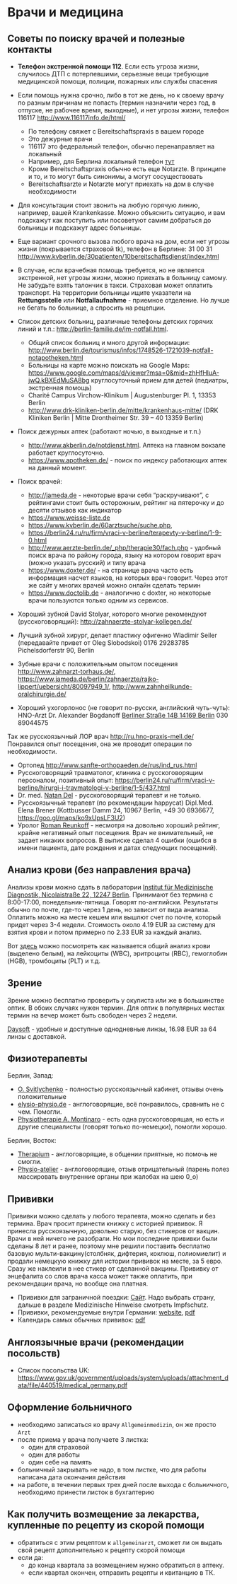 # Врачи и медицина

## Советы по поиску врачей и полезные контакты

- **Телефон экстренной помощи 112**. Если есть угроза жизни, случилось ДТП с потерпевшими, серьезные вещи требующие медицинской помощи, полиции, пожарных или службы спасения
- Если помощь нужна срочно, либо в тот же день, но к своему врачу по разным причинам не попасть (термин назначили через год, в отпуске, не рабочее время, выходные), и нет угрозы жизни, телефон 116117 <http://www.116117info.de/html/>
  - По телефону свяжет с Bereitschaftspraxis в вашем городе
  - Это дежурные врачи
  - 116117 это федеральный телефон, обычно перенаправляет на локальный
  - Например, для Берлина локальный телефон [тут](https://www.kvberlin.de/30patienten/10bereitschaftsdienst/)
  - Кроме Bereitschaftspraxis обычно есть еще Notarzte. В принципе и то, и то могут быть синонимы, а могут сосуществовать
  - Bereitschaftsarzte и Notarzte могут приехать на дом в случае необходимости

- Для консультации стоит звонить на любую горячую линию, например, вашей Krankenkasse. Можно объяснить ситуацию, и вам подскажут как поступить или посоветуют самим добраться до больницы и подскажут адрес больницы.

- Еще вариант срочного вызова любого врача на дом, если нет угрозы жизни (покрывается страховой tk), телефон в Берлине: 31 00 31 <http://www.kvberlin.de/30patienten/10bereitschaftsdienst/index.html>

- В случае, если врачебная помощь требуется, но не является экстренной, нет угрозы жизни, можно приехать в больницу самому. Не забудьте взять талончик в такси. Страховая может оплатить транспорт. На территории больницы ищите указатели на **Rettungsstelle** или **Notfallaufnahme** - приемное отделение. Но лучше не бегать по больнице, а спросить на рецепции.

- Список детских больниц, различные телефоны детских горячих линий и т.п.: <http://berlin-familie.de/im-notfall.html>.
  - Общий список больниц и много другой информации: <http://www.berlin.de/tourismus/infos/1748526-1721039-notfall-notapotheken.html>
  - Больницы на карте можно поискать на Google Maps: <https://www.google.com/maps/d/viewer?msa=0&mid=zhHfHluA-jwQ.kBXEdMuSA8bg> круглосуточный прием для детей (педиатры, экстренная помощь)
  - Charité Campus Virchow-Klinikum | Augustenburger Pl. 1, 13353 Berlin
  - <http://www.drk-kliniken-berlin.de/mitte/krankenhaus-mitte/> (DRK Kliniken Berlin | Mitte Drontheimer Str. 39 – 40 13359 Berlin)

- Поиск дежурных аптек (работают ночью, в выходные и т.п.)
  - <http://www.akberlin.de/notdienst.html>. Аптека на главном вокзале работает круглосуточно.
  - <https://www.apotheken.de/> - поиск по индексу работающих аптек на данный момент.

- Поиск врачей:
  - <http://jameda.de> - некоторые врачи себя “раскручивают”, с рейтингами стоит быть осторожным, рейтинг на пятерочку и до десяти отзывов как индикатор
  - <https://www.weisse-liste.de>
  - <https://www.kvberlin.de/60arztsuche/suche.php>,
  - <https://berlin24.ru/ru/firm/vraci-v-berline/terapevty-v-berline/1-9-0.html>
  - <http://www.aerzte-berlin.de/_php/therapie30/fach.php> - удобный поиск врача по району города, языку на котором говорит врач (можно указать русский) и типу врача
  - <https://www.doxter.de/> - на странице врача часто есть информация насчет языков, на которых врач говорит. Через этот же сайт у многих врачей можно онлайн сделать термин
  - <https://www.doctolib.de> - аналогично с doxter, но некоторые врачи пользуются только одним из сервисов.

- Хороший зубной David Stolyar, которого многие рекомендуют (русскоговорящий): <http://zahnaerzte-stolyar-kollegen.de/>
- Лучший зубной хирург, делает пластику офигенно Wladimir Seiler (передавайте привет от Oleg Slobodskoi) 0176 29283785 Pichelsdorferstr 90, Berlin
- Зубные врачи с положительным опытом посещения <http://www.zahnarzt-torhaus.de/>, <https://www.jameda.de/berlin/zahnaerzte/rajko-lippert/uebersicht/80097949_1/>, <http://www.zahnheilkunde-oralchirurgie.de/>

- Хороший ухогорлонос (не говорит по-русски, английский чуть-чуть):
HNO-Arzt Dr. Alexander Bogdanoff
[Berliner Straße 14B 14169 Berlin](https://www.google.com/maps/place/HNO-Arzt+Dr.+Alexander+Bogdanoff/data=!4m2!3m1!1s0x47a85a36b256758b:0x21307b2398120d1d?gl=DE&hl=ru)
030 89044575

Так же русскоязычный ЛОР врач <http://ru.hno-praxis-mell.de/>  Понравился опыт посещения, она же проводит операции по необходимости.

- Ортопед <http://www.sanfte-orthopaeden.de/rus/ind_rus.html>
- Русскоговорящий травматолог, клиника с русскоговорящим персоналом, позитивный опыт: <https://berlin24.ru/ru/firm/vraci-v-berline/hirurgi-i-travmatologi-v-berline/1-5/437.html>
- Dr. med. [Natan Del](https://www.jameda.de/berlin/aerzte/innere-allgemeinmediziner/dr-natan-del/uebersicht/80103219_1/) - русскоговорящий терапевт и не только.
- Русскоязычный терапевт (по рекомендации happycat) Dipl.Med. Elena Brener (Kottbusser Damm 24, 10967 Berlin, +49 30 6936677, <https://goo.gl/maps/ko9xUpsLF3U2>)
- Уролог [Roman Reunkoff](https://www.jameda.de/berlin/aerzte/urologen/roman-reunkoff/uebersicht/81294534_1/) - несмотря на довольно хороший рейтинг, крайне негативный опыт посещения. Врач не внимательный, не задает никаких вопросов. В выписке сделал 4 ошибки (ошибся в имени пациента, дате рождения и датах следующих посещений).

## Анализ крови (без направления врача)

Анализы крови можно сдать в лаборатории [Institut für Medizinische Diagnostik, Nicolaistraße 22, 12247 Berlin](https://www.google.de/maps/place/Institut+f%C3%BCr+Medizinische+Diagnostik+MVZ+GbR/@52.44373,13.3327727,17z/data=!3m1!4b1!4m5!3m4!1s0x47a85a94df42fe15:0x69b4104e7532655e!8m2!3d52.44373!4d13.33394). Принимают без термина с 8:00-17:00, понедельник-пятница. Говорят по-английски. Результаты обычно по почте, где-то через 1 день, но зависит от вида анализа. Оплатить можно на месте кешем или вышлют счет по почте, который придет через 3-4 недели. Стоимость около 4.19 EUR за систему для взятия крови и потом примерно по 2.33 EUR за каждый анализ.

Вот [здесь](files/general_blood_test.jpeg) можно посмотреть как называется общий анализ крови (выделено белым), на лейкоциты (WBC), эритроциты (RBC), гемоглобин (HGB), тромбоциты (PLT) и т.д.

## Зрение

Зрение можно бесплатно проверить у окулиста или же в большинстве оптик. В обоих случаях нужен термин. Для оптик в популярных местах термин на вечер может быть свободен через 2 недели.

[Daysoft](https://www.daysoft.com/) - удобные и доступные однодневные линзы, 16.98 EUR за 64 линзы с доставкой.

## Физиотерапевты

Берлин, Запад:

- [O. Svitlychenko](https://www.physio-kudamm-139.de) - полностью русскоязычный кабинет, отзывы очень положительные
- [elysio-physio.de](https://elysio-physio.de/) - англоговорящие, всё понравилось, сравнить не с чем. Помогли.
- [Physiotherapie A. Montinaro](http://www.physioamkudamm.de/) - есть одна русскоговорящая, но есть и другие специалисты (говорят только по-немецки), помогли хорошо.

Берлин, Восток:

- [Therapium](https://www.therapium.de/) - англоговорящие, в общении приятные, но помочь не смогли.
- [Physio-atelier](http://physio-atelier-friedrichshain.de/) - англоговорящие, отзыв отрицательный (парень полез массировать внутренние органы при жалобах на шею 0_о)

## Прививки

Прививки можно сделать у любого терапевта, можно сделать и без термина. Врач просит принести книжку с историей прививок. Я принесла русскоязычную, довольно старую, без стикеров от вакцин. Врачи в ней ничего не разобрали. Но мои последние прививки были сделаны 8 лет и ранее, поэтому мне решили поставить бесплатно базовую мульти-вакцину(столбняк, дифтерия, коклюш, полиомиелит) и продали немецкую книжку для истории прививок на месте, за 5 евро. Сразу же наклеили в нее стикер от сделанной вакцины. Прививку от энцефалита со слов врача касса может также оплатить, при рекомендации врача, но вообще она платная.

- Прививки для заграничной поездки: [Сайт](https://www.auswaertiges-amt.de/de/ReiseUndSicherheit/reise-und-sicherheitshinweise). Надо выбрать страну, дальше в разделе Medizinische Hinweise смотреть Impfschutz.
- Прививки, рекомендуемые внутри Германии: [website](https://www.rki.de/DE/Content/Kommissionen/STIKO/Empfehlungen/Impfempfehlungen_node.html), [pdf](https://www.rki.de/DE/Content/Infekt/EpidBull/Archiv/2018/Ausgaben/34_18.pdf?__blob=publicationFile)
- Календарь самых обычных прививок: [pdf](https://www.rki.de/DE/Content/Infekt/Impfen/Materialien/Downloads-Impfkalender/Impfkalender_Russisch.pdf?__blob=publicationFile)

## Англоязычные врачи (рекомендации посольств)

- Список посольства UK: <https://www.gov.uk/government/uploads/system/uploads/attachment_data/file/440519/medical_germany.pdf>

## Оформление больничного

- необходимо записаться ко врачу `Allgemeinmedizin`, он же просто `Arzt`
- после приема у врача получаете 3 листка:
  - один для страховой
  - один для работы
  - один себе на память
- больничный закрывать не надо, в том листке, что для работы написана дата окончания действия
- на работе, в течении первых трех дней после выхода с больничного, необходимо принести листок в бухгалтерию

## Как получить возмещение за лекарства, купленные по рецепту из скорой помощи

- обратиться с этим рецептом к `allgemeinarzt`, сможет ли он выдать свой рецепт дополнительно к рецепту скорой помощи
- если да:
  - до конца квартала за возмещением нужно обратиться в аптеку.
  - если квартал окончен, отправить рецепты и квитанцию в ТК.
